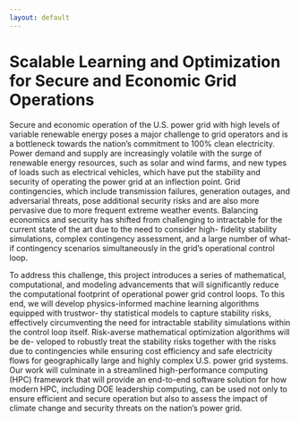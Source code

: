 ```yaml
---
layout: default
---
```


# <span style="color: ;">Scalable Learning and Optimization for Secure and Economic Grid Operations</span>


Secure and economic operation of the U.S. power grid with high levels of variable renewable energy poses a major challenge to grid operators and is a bottleneck towards the nation’s commitment to 100% clean electricity. Power demand and supply are increasingly volatile with the surge of renewable energy resources, such as solar and wind farms, and new types of loads such as electrical vehicles, which have put the stability and security of operating the power grid at an inflection point. Grid contingencies, which include transmission failures, generation outages, and adversarial threats, pose additional security risks and are also more pervasive due to more frequent extreme weather events. Balancing economics and security has shifted from challenging to intractable for the current state of the art due to the need to consider high- fidelity stability simulations, complex contingency assessment, and a large number of what-if contingency scenarios simultaneously in the grid’s operational control loop.


To address this challenge, this project introduces a series of mathematical, computational, and modeling advancements that will significantly reduce the computational footprint of operational power grid control loops. To this end, we will develop physics-informed machine learning algorithms equipped with trustwor- thy statistical models to capture stability risks, effectively circumventing the need for intractable stability simulations within the control loop itself. Risk-averse mathematical optimization algorithms will be de- veloped to robustly treat the stability risks together with the risks due to contingencies while ensuring cost efficiency and safe electricity flows for geographically large and highly complex U.S. power grid systems. Our work will culminate in a streamlined high-performance computing (HPC) framework that will provide an end-to-end software solution for how modern HPC, including DOE leadership computing, can be used not only to ensure efficient and secure operation but also to assess the impact of climate change and security threats on the nation’s power grid.

<!-- 

In the evolving landscape of smart grid technology, machine learning algorithms have emerged as powerful tools for optimizing power distribution networks. These sophisticated systems leverage deep neural networks and reinforcement learning to predict load demands, manage distributed energy resources, and dynamically adjust power flow parameters in real-time. By analyzing vast streams of sensor data from smart meters, weather stations, and grid infrastructure components, these AI systems can identify patterns and anomalies that would be impossible for human operators to detect. The integration of renewable energy sources, with their inherent variability, has made these predictive capabilities particularly crucial for maintaining grid stability and efficiency.

<div style="display: flex; justify-content: center; align-items: center; flex-direction: column;">
  <figure style="margin: 0;">
    <img src="{{ site.baseurl }}/assets/images/powergrid_ml.png" alt="Power grid + ML (generated image)." style="width: 75%; height: auto; display: block; margin: 0 auto;">
    <figcaption style="text-align: center; margin-top: 10px;">Power grid + ML (generated image).</figcaption>
  </figure>
</div>



The challenge of uncertainty quantification in power grid optimization remains at the forefront of research efforts in this domain. Engineers and data scientists employ advanced statistical methods, including Gaussian processes and Bayesian neural networks, to characterize the uncertainty in their predictions and control decisions. These uncertainty-aware approaches are essential for robust decision-making in the face of multiple sources of variability, from renewable generation forecasts to consumer demand patterns. By explicitly modeling and propagating uncertainties through their algorithms, grid operators can make more informed decisions about resource allocation, maintenance scheduling, and emergency response planning. This probabilistic framework has proven particularly valuable in preventing cascading failures and optimizing grid resilience during extreme weather events, marking a significant advancement in the field of power systems engineering.


-->